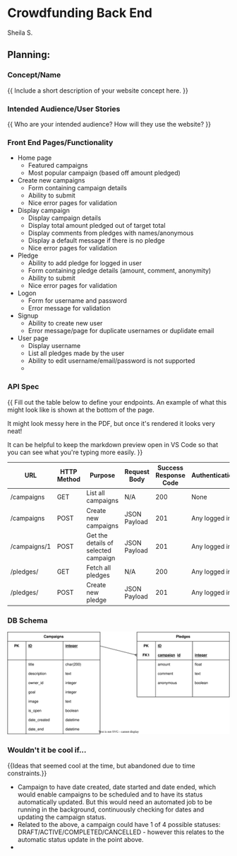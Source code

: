 # Crowdfunding Back End
Sheila S.

## Planning:
### Concept/Name
{{ Include a short description of your website concept here. }}

### Intended Audience/User Stories
{{ Who are your intended audience? How will they use the website? }}

### Front End Pages/Functionality
- Home page
    - Featured campaigns
    - Most popular campaign (based off amount pledged)
- Create new campaigns
    - Form containing campaign details
    - Ability to submit
    - Nice error pages for validation
- Display campaign
    - Display campaign details
    - Display total amount pledged out of target total
    - Display comments from pledges with names/anonymous
    - Display a default message if there is no pledge
    - Nice error pages for validation
- Pledge
    - Ability to add pledge for logged in user
    - Form containing pledge details (amount, comment, anonymity)
    - Ability to submit
    - Nice error pages for validation
- Logon
    - Form for username and password
    - Error message for validation
- Signup
    - Ability to create new user
    - Error message/page for duplicate usernames or duplidate email
- User page
    - Display username
    - List all pledges made by the user
    - Ability to edit username/email/password is not supported
    - 

### API Spec
{{ Fill out the table below to define your endpoints. An example of what this might look like is shown at the bottom of the page. 

It might look messy here in the PDF, but once it's rendered it looks very neat! 

It can be helpful to keep the markdown preview open in VS Code so that you can see what you're typing more easily. }}

| URL          | HTTP Method | Purpose                              | Request Body | Success Response Code | Authentication/Authorisation |
| ------------ | ----------- | ------------------------------------ | ------------ | --------------------- | ---------------------------- |
| /campaigns   | GET         | List all campaigns                   | N/A          | 200                   | None                         |
| /campaigns   | POST        | Create new campaigns                 | JSON Payload | 201                   | Any logged in user           |
| /campaigns/1 | POST        | Get the details of selected campaign | JSON Payload | 201                   | Any logged in user           |
| /pledges/    | GET         | Fetch all pledges                    | N/A          | 200                   | Any logged in user           |
| /pledges/    | POST        | Create new pledge                    | JSON Payload | 201                   | Any logged in user           |


### DB Schema
![]( ./database.drawio.svg )


### Wouldn't it be cool if...

{{Ideas that seemed cool at the time, but abandoned due to time constraints.}}

- Campaign to have date created, date started and date ended, which would enable campaigns to be scheduled and to have its status automatically updated. But this would need an automated job to be running in the background, continuously checking for dates and updating the campaign status.
- Related to the above, a campaign could have 1 of 4 possible statuses: DRAFT/ACTIVE/COMPLETED/CANCELLED - however this relates to the automatic status update in the point above.
- 
